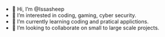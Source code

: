 - 👋 Hi, I’m @Issasheep
- 👀 I’m interested in coding, gaming, cyber security. 
- 🌱 I’m currently learning coding and pratical applictions.
- 💞️ I’m looking to collaborate on small to large scale projects.

<!---
Issasheep/Issasheep is a ✨ special ✨ repository because its `README.md` (this file) appears on your GitHub profile.
You can click the Preview link to take a look at your changes.
--->
